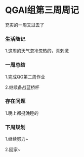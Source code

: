 # **QGAI组第三周周记**

充实的一周又过去了

### **生活随记**

1.这周的天气忽冷忽热的，真刺激

### **一周总结**

1.完成QG第二周作业

2.继续备战蓝桥杯

### 存在问题

1.晚上都挺晚睡的

### 下周规划

1.继续努力~

2.回家~
